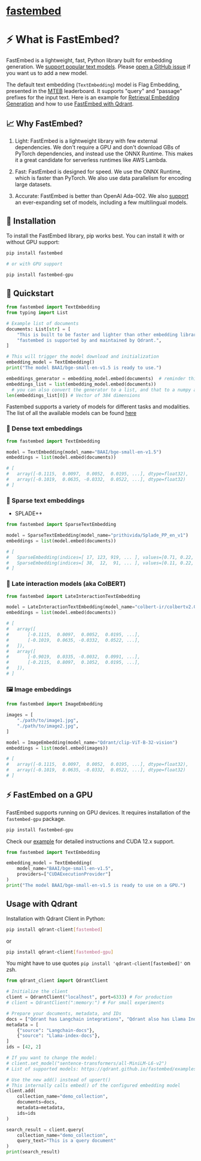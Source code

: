 # [fastembed](https://github.com/qdrant/fastembed)

# ⚡️ What is FastEmbed?

FastEmbed is a lightweight, fast, Python library built for embedding generation. We [support popular text models](https://qdrant.github.io/fastembed/examples/Supported_Models/). Please [open a GitHub issue](https://github.com/qdrant/fastembed/issues/new) if you want us to add a new model.

The default text embedding (`TextEmbedding`) model is Flag Embedding, presented in the [MTEB](https://huggingface.co/spaces/mteb/leaderboard) leaderboard. It supports "query" and "passage" prefixes for the input text. Here is an example for [Retrieval Embedding Generation](https://qdrant.github.io/fastembed/qdrant/Retrieval_with_FastEmbed/) and how to use [FastEmbed with Qdrant](https://qdrant.github.io/fastembed/qdrant/Usage_With_Qdrant/).

## 📈 Why FastEmbed?

1. Light: FastEmbed is a lightweight library with few external dependencies. We don't require a GPU and don't download GBs of PyTorch dependencies, and instead use the ONNX Runtime. This makes it a great candidate for serverless runtimes like AWS Lambda. 

2. Fast: FastEmbed is designed for speed. We use the ONNX Runtime, which is faster than PyTorch. We also use data parallelism for encoding large datasets.

3. Accurate: FastEmbed is better than OpenAI Ada-002. We also [support](https://qdrant.github.io/fastembed/examples/Supported_Models/) an ever-expanding set of models, including a few multilingual models.

## 🚀 Installation

To install the FastEmbed library, pip works best. You can install it with or without GPU support:

```bash
pip install fastembed

# or with GPU support

pip install fastembed-gpu
```

## 📖 Quickstart

```python
from fastembed import TextEmbedding
from typing import List

# Example list of documents
documents: List[str] = [
    "This is built to be faster and lighter than other embedding libraries e.g. Transformers, Sentence-Transformers, etc.",
    "fastembed is supported by and maintained by Qdrant.",
]

# This will trigger the model download and initialization
embedding_model = TextEmbedding()
print("The model BAAI/bge-small-en-v1.5 is ready to use.")

embeddings_generator = embedding_model.embed(documents)  # reminder this is a generator
embeddings_list = list(embedding_model.embed(documents))
  # you can also convert the generator to a list, and that to a numpy array
len(embeddings_list[0]) # Vector of 384 dimensions
```

Fastembed supports a variety of models for different tasks and modalities.
The list of all the available models can be found [here](https://qdrant.github.io/fastembed/examples/Supported_Models/)
### 🎒 Dense text embeddings

```python
from fastembed import TextEmbedding

model = TextEmbedding(model_name="BAAI/bge-small-en-v1.5")
embeddings = list(model.embed(documents))

# [
#   array([-0.1115,  0.0097,  0.0052,  0.0195, ...], dtype=float32),
#   array([-0.1019,  0.0635, -0.0332,  0.0522, ...], dtype=float32)
# ]

```



### 🔱 Sparse text embeddings

* SPLADE++

```python
from fastembed import SparseTextEmbedding

model = SparseTextEmbedding(model_name="prithivida/Splade_PP_en_v1")
embeddings = list(model.embed(documents))

# [
#   SparseEmbedding(indices=[ 17, 123, 919, ... ], values=[0.71, 0.22, 0.39, ...]),
#   SparseEmbedding(indices=[ 38,  12,  91, ... ], values=[0.11, 0.22, 0.39, ...])
# ]
```

<!--
* BM42 - ([link](ToDo))

```
from fastembed import SparseTextEmbedding

model = SparseTextEmbedding(model_name="Qdrant/bm42-all-minilm-l6-v2-attentions")
embeddings = list(model.embed(documents))

# [
#   SparseEmbedding(indices=[ 17, 123, 919, ... ], values=[0.71, 0.22, 0.39, ...]),
#   SparseEmbedding(indices=[ 38,  12,  91, ... ], values=[0.11, 0.22, 0.39, ...])
# ]
```
-->

### 🦥 Late interaction models (aka ColBERT)


```python
from fastembed import LateInteractionTextEmbedding

model = LateInteractionTextEmbedding(model_name="colbert-ir/colbertv2.0")
embeddings = list(model.embed(documents))

# [
#   array([
#       [-0.1115,  0.0097,  0.0052,  0.0195, ...],
#       [-0.1019,  0.0635, -0.0332,  0.0522, ...],
#   ]),
#   array([
#       [-0.9019,  0.0335, -0.0032,  0.0991, ...],
#       [-0.2115,  0.8097,  0.1052,  0.0195, ...],
#   ]),  
# ]
```

### 🖼️ Image embeddings

```python
from fastembed import ImageEmbedding

images = [
    "./path/to/image1.jpg",
    "./path/to/image2.jpg",
]

model = ImageEmbedding(model_name="Qdrant/clip-ViT-B-32-vision")
embeddings = list(model.embed(images))

# [
#   array([-0.1115,  0.0097,  0.0052,  0.0195, ...], dtype=float32),
#   array([-0.1019,  0.0635, -0.0332,  0.0522, ...], dtype=float32)
# ]
```


## ⚡️ FastEmbed on a GPU

FastEmbed supports running on GPU devices.
It requires installation of the `fastembed-gpu` package.

```bash
pip install fastembed-gpu
```

Check our [example](https://qdrant.github.io/fastembed/examples/FastEmbed_GPU/) for detailed instructions and CUDA 12.x support.

```python
from fastembed import TextEmbedding

embedding_model = TextEmbedding(
    model_name="BAAI/bge-small-en-v1.5", 
    providers=["CUDAExecutionProvider"]
)
print("The model BAAI/bge-small-en-v1.5 is ready to use on a GPU.")

```

## Usage with Qdrant

Installation with Qdrant Client in Python:

```bash
pip install qdrant-client[fastembed]
```

or 

```bash
pip install qdrant-client[fastembed-gpu]
```

You might have to use quotes ```pip install 'qdrant-client[fastembed]'``` on zsh.

```python
from qdrant_client import QdrantClient

# Initialize the client
client = QdrantClient("localhost", port=6333) # For production
# client = QdrantClient(":memory:") # For small experiments

# Prepare your documents, metadata, and IDs
docs = ["Qdrant has Langchain integrations", "Qdrant also has Llama Index integrations"]
metadata = [
    {"source": "Langchain-docs"},
    {"source": "Llama-index-docs"},
]
ids = [42, 2]

# If you want to change the model:
# client.set_model("sentence-transformers/all-MiniLM-L6-v2")
# List of supported models: https://qdrant.github.io/fastembed/examples/Supported_Models

# Use the new add() instead of upsert()
# This internally calls embed() of the configured embedding model
client.add(
    collection_name="demo_collection",
    documents=docs,
    metadata=metadata,
    ids=ids
)

search_result = client.query(
    collection_name="demo_collection",
    query_text="This is a query document"
)
print(search_result)
```
